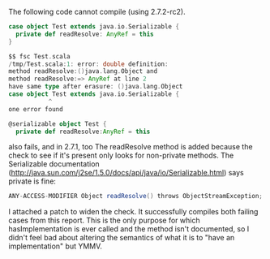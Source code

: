 The following code cannot compile (using 2.7.2-rc2).

```scala
case object Test extends java.io.Serializable {
  private def readResolve: AnyRef = this
}
```

```scala
$$ fsc Test.scala
/tmp/Test.scala:1: error: double definition:
method readResolve:()java.lang.Object and
method readResolve:=> AnyRef at line 2
have same type after erasure: ()java.lang.Object
case object Test extends java.io.Serializable {
           ^
one error found
```
```scala
@serializable object Test {                    
  private def readResolve:AnyRef = this
```
also fails, and in 2.7.1, too
The readResolve method is added because the check to see if it's present only looks for non-private methods.  The Serializable documentation (http://java.sun.com/j2se/1.5.0/docs/api/java/io/Serializable.html) says private is fine:
```scala
ANY-ACCESS-MODIFIER Object readResolve() throws ObjectStreamException;
```
I attached a patch to widen the check.  It successfully compiles both failing cases from this report.  This is the only purpose for which hasImplementation is ever called and the method isn't documented, so I didn't feel bad about altering the semantics of what it is to "have an implementation" but YMMV.
